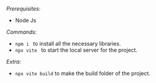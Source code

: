 *Prerequisites:*
 - Node Js

*Commands:*
 - ```npm i ``` to install all the necessary libraries.
 - ```npx vite ``` to start the local server for the project.

*Extra:*
 - ```npx vite build``` to make the build folder of the project.
